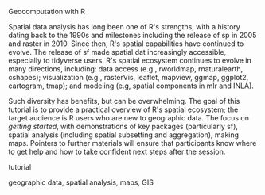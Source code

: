 <!--3 hours in length with a 20 minutes break included-->

<!--a title -->
Geocomputation with R

<!--an abstract 1200 characters max-->
Spatial data analysis has long been one of R's strengths, with a history dating back to the 1990s and milestones including the release of sp in 2005 and raster in 2010.
Since then, R's spatial capabilities have continued to evolve.
The release of sf made spatial dat increasingly accessible, especially to tidyverse users.
R's spatial ecosystem continues to evolve in many directions, including: data access (e.g., rworldmap, rnaturalearth, cshapes); visualization (e.g., rasterVis, leaflet, mapview, ggmap, ggplot2, cartogram, tmap); and modeling (e.g, spatial components in mlr and INLA).

Such diversity has benefits, but can be overwhelming.
The goal of this tutorial is to provide a practical overview of R's spatial ecosystem; the target audience is R users who are new to geographic data.
The focus on *getting started*, with demonstrations of key packages (particularly sf), spatial analysis (including spatial subsetting and aggregation), making maps.
Pointers to further materials will ensure that participants know where to get help and how to take confident next steps after the session.
<!--The tutorial will consist of a short presentations, code demos, and exercises.-->

<!--a type (tutorial/oral presentation/lightning talk/poster)-->
tutorial

<!-- a topic; just one-->

<!-- key words-->
geographic data, spatial analysis, maps, GIS
